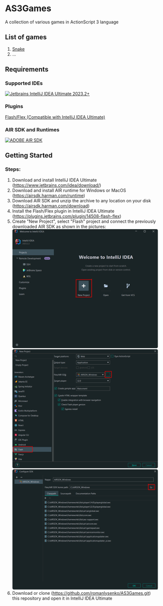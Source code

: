 # AS3Games
A collection of various games in ActionScript 3 language

## List of games
<ol>
<li><a href="https://github.com/romanlysenko/AS3Games/tree/main/Snake">Snake</a></li>
<li>...</li>
</ol>

## Requirements
### Supported IDEs
<p><a href="https://www.jetbrains.com/idea/download"><img height="64" title="Jetbrains IntelliJ IDEA Ultimate 2023.2+" 
alt="Jetbrains IntelliJ IDEA Ultimate 2023.2+" 
src="https://upload.wikimedia.org/wikipedia/commons/9/9c/IntelliJ_IDEA_Icon.svg"></a></p>

### Plugins
<p><a href="https://plugins.jetbrains.com/plugin/14508-flash-flex">
Flash/Flex (Compatible with IntelliJ IDEA Ultimate)</a></p>

### AIR SDK and Runtimes
<p><a href="https://airsdk.harman.com/"><img height="64" title="ADOBE AIR SDK" 
alt="ADOBE AIR SDK" 
src="https://upload.wikimedia.org/wikipedia/commons/thumb/1/11/Adobe_AIR_logo.svg/494px-Adobe_AIR_logo.svg.png"></a></p>

## Getting Started
### Steps:
1. Download and install IntelliJ IDEA Ultimate (https://www.jetbrains.com/idea/download/)
2. Download and install AIR runtime for Windows or MacOS (https://airsdk.harman.com/runtime)
3. Download AIR SDK and unzip the archive to any location on your disk (https://airsdk.harman.com/download)
4. Install the Flash/Flex plugin in IntelliJ IDEA Ultimate (https://plugins.jetbrains.com/plugin/14508-flash-flex)
5. Create "New Project", select "Flash" project and connect the previously downloaded AIR SDK as shown in the pictures:<br>
<img src="images/1.png" width="640"/><br><img src="images/2.png" width="640"/><br><img src="images/3.png" width="640"/>
6. Download or clone (https://github.com/romanlysenko/AS3Games.git) this repository and open it in IntelliJ IDEA Ultimate